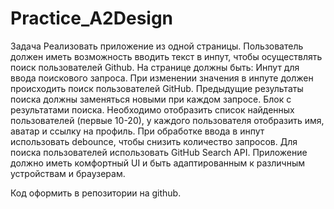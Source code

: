 # Practice_A2Design
Задача
Реализовать приложение из одной страницы. Пользователь должен иметь возможность вводить текст в инпут, чтобы осуществлять поиск пользователей Github.
На странице должны быть:
Инпут для ввода поискового запроса. При изменении значения в инпуте должен происходить поиск пользователей GitHub. Предыдущие результаты поиска должны заменяться новыми при каждом запросе.
Блок с результатами поиска. Необходимо отобразить список найденных пользователей (первые 10-20), у каждого пользователя отобразить имя, аватар и ссылку на профиль.
При обработке ввода в инпут использовать debounce, чтобы снизить количество запросов.
Для поиска пользователей использовать GitHub Search API.
Приложение должно иметь комфортный UI и быть адаптированным к различным устройствам и браузерам.

Код оформить в репозитории на github.
